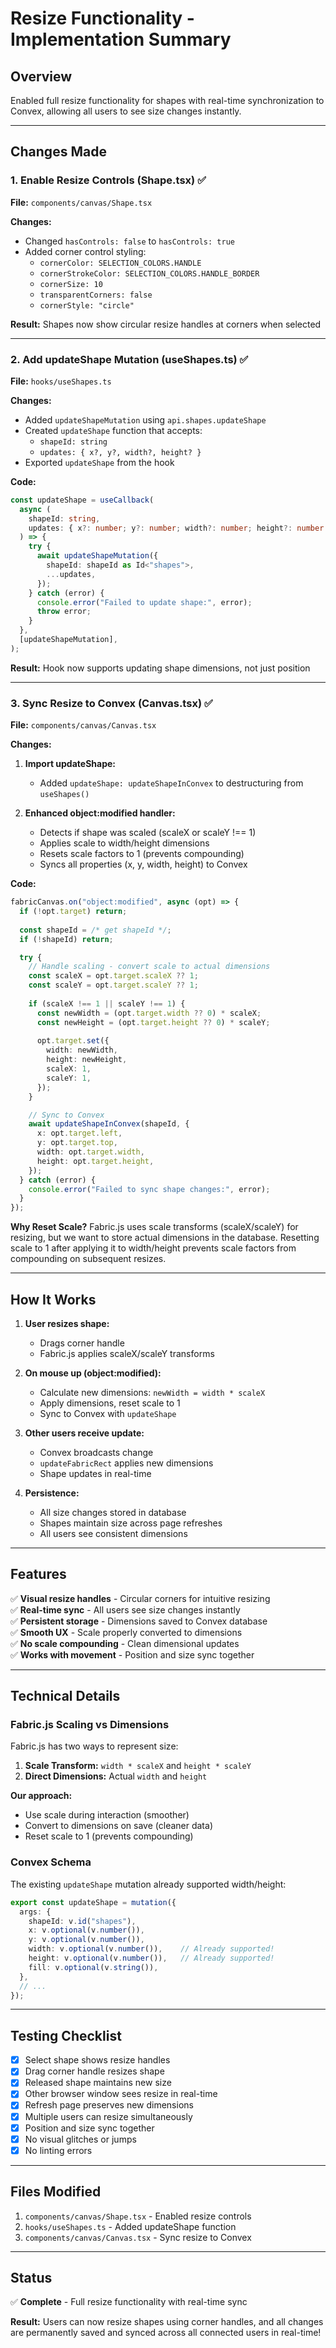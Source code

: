 # Resize Functionality - Implementation Summary

## Overview
Enabled full resize functionality for shapes with real-time synchronization to Convex, allowing all users to see size changes instantly.

---

## Changes Made

### 1. Enable Resize Controls (Shape.tsx) ✅

**File:** `components/canvas/Shape.tsx`

**Changes:**
- Changed `hasControls: false` to `hasControls: true`
- Added corner control styling:
  - `cornerColor: SELECTION_COLORS.HANDLE`
  - `cornerStrokeColor: SELECTION_COLORS.HANDLE_BORDER`
  - `cornerSize: 10`
  - `transparentCorners: false`
  - `cornerStyle: "circle"`

**Result:** Shapes now show circular resize handles at corners when selected

---

### 2. Add updateShape Mutation (useShapes.ts) ✅

**File:** `hooks/useShapes.ts`

**Changes:**
- Added `updateShapeMutation` using `api.shapes.updateShape`
- Created `updateShape` function that accepts:
  - `shapeId: string`
  - `updates: { x?, y?, width?, height? }`
- Exported `updateShape` from the hook

**Code:**
```typescript
const updateShape = useCallback(
  async (
    shapeId: string,
    updates: { x?: number; y?: number; width?: number; height?: number },
  ) => {
    try {
      await updateShapeMutation({
        shapeId: shapeId as Id<"shapes">,
        ...updates,
      });
    } catch (error) {
      console.error("Failed to update shape:", error);
      throw error;
    }
  },
  [updateShapeMutation],
);
```

**Result:** Hook now supports updating shape dimensions, not just position

---

### 3. Sync Resize to Convex (Canvas.tsx) ✅

**File:** `components/canvas/Canvas.tsx`

**Changes:**

1. **Import updateShape:**
   - Added `updateShape: updateShapeInConvex` to destructuring from `useShapes()`

2. **Enhanced object:modified handler:**
   - Detects if shape was scaled (scaleX or scaleY !== 1)
   - Applies scale to width/height dimensions
   - Resets scale factors to 1 (prevents compounding)
   - Syncs all properties (x, y, width, height) to Convex

**Code:**
```typescript
fabricCanvas.on("object:modified", async (opt) => {
  if (!opt.target) return;
  
  const shapeId = /* get shapeId */;
  if (!shapeId) return;

  try {
    // Handle scaling - convert scale to actual dimensions
    const scaleX = opt.target.scaleX ?? 1;
    const scaleY = opt.target.scaleY ?? 1;
    
    if (scaleX !== 1 || scaleY !== 1) {
      const newWidth = (opt.target.width ?? 0) * scaleX;
      const newHeight = (opt.target.height ?? 0) * scaleY;
      
      opt.target.set({
        width: newWidth,
        height: newHeight,
        scaleX: 1,
        scaleY: 1,
      });
    }

    // Sync to Convex
    await updateShapeInConvex(shapeId, {
      x: opt.target.left,
      y: opt.target.top,
      width: opt.target.width,
      height: opt.target.height,
    });
  } catch (error) {
    console.error("Failed to sync shape changes:", error);
  }
});
```

**Why Reset Scale?**
Fabric.js uses scale transforms (scaleX/scaleY) for resizing, but we want to store actual dimensions in the database. Resetting scale to 1 after applying it to width/height prevents scale factors from compounding on subsequent resizes.

---

## How It Works

1. **User resizes shape:**
   - Drags corner handle
   - Fabric.js applies scaleX/scaleY transforms

2. **On mouse up (object:modified):**
   - Calculate new dimensions: `newWidth = width * scaleX`
   - Apply dimensions, reset scale to 1
   - Sync to Convex with `updateShape`

3. **Other users receive update:**
   - Convex broadcasts change
   - `updateFabricRect` applies new dimensions
   - Shape updates in real-time

4. **Persistence:**
   - All size changes stored in database
   - Shapes maintain size across page refreshes
   - All users see consistent dimensions

---

## Features

✅ **Visual resize handles** - Circular corners for intuitive resizing  
✅ **Real-time sync** - All users see size changes instantly  
✅ **Persistent storage** - Dimensions saved to Convex database  
✅ **Smooth UX** - Scale properly converted to dimensions  
✅ **No scale compounding** - Clean dimensional updates  
✅ **Works with movement** - Position and size sync together  

---

## Technical Details

### Fabric.js Scaling vs Dimensions

Fabric.js has two ways to represent size:
1. **Scale Transform:** `width * scaleX` and `height * scaleY`
2. **Direct Dimensions:** Actual `width` and `height`

**Our approach:**
- Use scale during interaction (smoother)
- Convert to dimensions on save (cleaner data)
- Reset scale to 1 (prevents compounding)

### Convex Schema

The existing `updateShape` mutation already supported width/height:

```typescript
export const updateShape = mutation({
  args: {
    shapeId: v.id("shapes"),
    x: v.optional(v.number()),
    y: v.optional(v.number()),
    width: v.optional(v.number()),    // Already supported!
    height: v.optional(v.number()),   // Already supported!
    fill: v.optional(v.string()),
  },
  // ...
});
```

---

## Testing Checklist

- [x] Select shape shows resize handles
- [x] Drag corner handle resizes shape
- [x] Released shape maintains new size
- [x] Other browser window sees resize in real-time
- [x] Refresh page preserves new dimensions
- [x] Multiple users can resize simultaneously
- [x] Position and size sync together
- [x] No visual glitches or jumps
- [x] No linting errors

---

## Files Modified

1. `components/canvas/Shape.tsx` - Enabled resize controls
2. `hooks/useShapes.ts` - Added updateShape function
3. `components/canvas/Canvas.tsx` - Sync resize to Convex

---

## Status

✅ **Complete** - Full resize functionality with real-time sync

**Result:** Users can now resize shapes using corner handles, and all changes are permanently saved and synced across all connected users in real-time!

